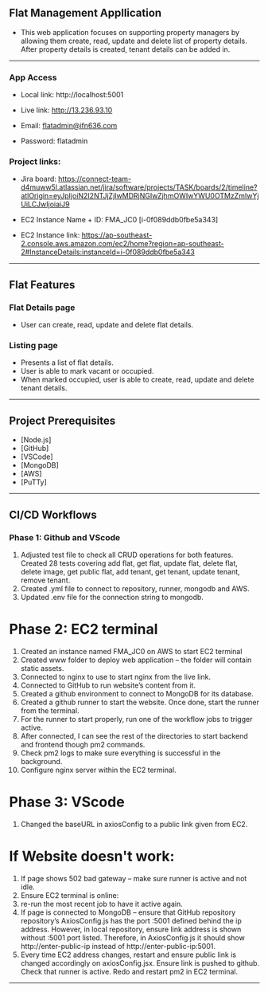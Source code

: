 ## Flat Management Appllication 
- This web application focuses on supporting property managers by allowing them create, read, update and delete list of property details. After property details is created, tenant details can be added in. 

--- 

### App Access
- Local link: http://localhost:5001 
- Live link: http://13.236.93.10 

- Email: flatadmin@ifn636.com
- Password: flatadmin

### Project links: 
- Jira board: https://connect-team-d4muww5l.atlassian.net/jira/software/projects/TASK/boards/2/timeline?atlOrigin=eyJpIjoiN2I2NTJjZjIwMDRjNGIwZjhmOWIwYWU0OTMzZmIwYjUiLCJwIjoiaiJ9

- EC2 Instance Name + ID: FMA_JC0 [i-0f089ddb0fbe5a343]
- EC2 Instance link: https://ap-southeast-2.console.aws.amazon.com/ec2/home?region=ap-southeast-2#InstanceDetails:instanceId=i-0f089ddb0fbe5a343 

--- 

##  Flat Features

### Flat Details page 
- User can create, read, update and delete flat details. 

### Listing page 
- Presents a list of flat details. 
- User is able to mark vacant or occupied. 
- When marked occupied, user is able to create, read, update and delete tenant details. 

---

##  Project Prerequisites

- [Node.js]
- [GitHub]
- [VSCode]
- [MongoDB]
- [AWS]
- [PuTTy]

--- 

## CI/CD Workflows 
### Phase 1: Github and VScode 
1.	Adjusted test file to check all CRUD operations for both features.
	    Created 28 tests covering add flat, get flat, update flat, delete flat, delete image, get public flat, add tenant, get tenant, update     tenant, remove tenant. 
2.	Created .yml file to connect to repository, runner, mongodb and AWS. 
3.	Updated .env file for the connection string to mongodb.

# Phase 2: EC2 terminal
1.	Created an instance named FMA_JC0 on AWS to start EC2 terminal 
2.	Created www folder to deploy web application – the folder will contain static assets. 
3.	Connected to nginx to use to start nginx from the live link.
4.	Connected to GitHub to run website’s content from it. 
5.	Created a github environment to connect to MongoDB for its database. 
6.	Created a github runner to start the website. Once done, start the runner from the terminal. 
7.	For the runner to start properly, run one of the workflow jobs to trigger active. 
8.	After connected, I can see the rest of the directories to start backend and frontend though pm2 commands. 
9.	Check pm2 logs to make sure everything is successful in the background. 
10.	Configure nginx server within the EC2 terminal. 

# Phase 3: VScode
1.	Changed the baseURL in axiosConfig to a public link given from EC2. 

# If Website doesn't work: 
1. If page shows 502 bad gateway – make sure runner is active and not idle.
2. Ensure EC2 terminal is online: 
3. re-run the most recent job to have it active again. 
4. If page is connected to MongoDB – ensure that GitHub repository repository’s AxiosConfig.js has the port :5001 defined behind the ip address. However, in local repository, ensure link address is shown without :5001 port listed. Therefore, in AxiosConfig.js it should show http://enter-public-ip instead of http://enter-public-ip:5001. 
5. Every time EC2 address changes, restart and ensure public link is changed accordingly on axiosConfig.jsx. Ensure link is pushed to github. Check that runner is active. Redo and restart pm2 in EC2 terminal. 

--- 
